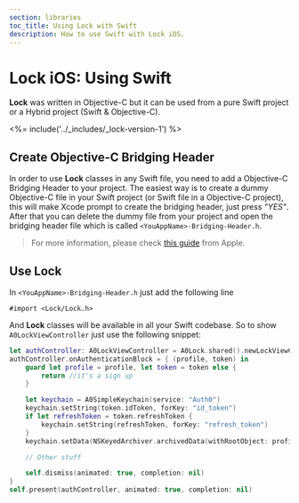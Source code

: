 ```yaml
---
section: libraries
toc_title: Using Lock with Swift
description: How to use Swift with Lock iOS.
---
```



# Lock iOS: Using Swift

**Lock** was written in Objective-C but it can be used from a pure Swift project or a Hybrid project (Swift & Objective-C).

<%= include('../_includes/_lock-version-1') %>

## Create Objective-C Bridging Header
In order to use **Lock** classes in any Swift file, you need to add a Objective-C Bridging Header to your project. The easiest way is to create a dummy Objective-C file in your Swift project (or Swift file in a Objective-C project), this will make Xcode prompt to create the bridging header, just press _"YES"_. After that you can delete the dummy file from your project and open the bridging header file which is called `<YouAppName>-Bridging-Header.h`.

> For more information, please check [this guide](https://developer.apple.com/library/ios/documentation/swift/conceptual/buildingcocoaapps/MixandMatch.html) from Apple.

## Use Lock
In `<YouAppName>-Bridging-Header.h` just add the following line
```objc
#import <Lock/Lock.h>
```

And **Lock** classes will be available in all your Swift codebase. So to show `A0LockViewController` just use the following snippet:

```swift
let authController: A0LockViewController = A0Lock.shared().newLockViewController()
authController.onAuthenticationBlock = { (profile, token) in
    guard let profile = profile, let token = token else {
        return //it's a sign up
    }

    let keychain = A0SimpleKeychain(service: "Auth0")
    keychain.setString(token.idToken, forKey: "id_token")
    if let refreshToken = token.refreshToken {
        keychain.setString(refreshToken, forKey: "refresh_token")
    }
    keychain.setData(NSKeyedArchiver.archivedData(withRootObject: profile), forKey: "profile")

    // Other stuff

    self.dismiss(animated: true, completion: nil)
}
self.present(authController, animated: true, completion: nil)
```
